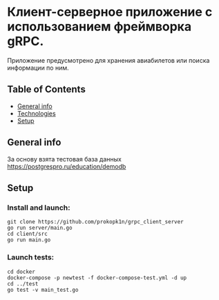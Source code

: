 # Клиент-серверное приложение с использованием фреймворка gRPC.
Приложение предусмотрено для хранения авиабилетов или поиска информации по ним. 

## Table of Contents
* [General info](#general-info)
* [Technologies](#technologies)
* [Setup](#setup)

## General info
За основу взята тестовая база данных https://postgrespro.ru/education/demodb

## Setup
### Install and launch:
    git clone https://github.com/prokopk1n/grpc_client_server
    go run server/main.go
    cd client/src
    go run main.go
### Launch tests:
    cd docker
    docker-compose -p newtest -f docker-compose-test.yml -d up
    cd ../test
    go test -v main_test.go
